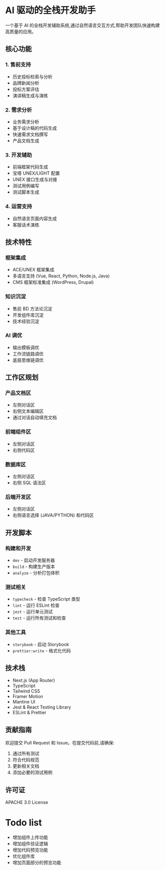 # AI 驱动的全栈开发助手

一个基于 AI 的全栈开发辅助系统,通过自然语言交互方式,帮助开发团队快速构建高质量的应用。

## 核心功能

### 1. 售前支持

- 历史投标检索与分析
- 品牌新闻分析
- 投标方案评估
- 演讲稿生成与演练

### 2. 需求分析

- 业务需求分析
- 基于设计稿的代码生成
- 快速需求文档撰写
- 产品文档生成

### 3. 开发辅助

- 前端框架代码生成
- 宝塔 UNEX/LIGHT 配置
- UNEX 接口生成与对接
- 测试用例编写
- 测试脚本生成

### 4. 运营支持

- 自然语言页面内容生成
- 客服话术演练

## 技术特性

### 框架集成

- ACE/UNEX 框架集成
- 多语言支持 (Vue, React, Python, Node.js, Java)
- CMS 框架标准集成 (WordPress, Drupal)

### 知识沉淀

- 售前 BD 方法论沉淀
- 开发组件库沉淀
- 技术经验沉淀

### AI 调优

- 输出模板调优
- 工作流链路调优
- 底层思维链调优

## 工作区规划

### 产品文档区

- 左侧对话区
- 右侧文本编辑区
- 通过对话自动填充文档

### 前端组件区

- 左侧对话区
- 右侧代码区

### 数据库区

- 左侧对话区
- 右侧 SQL 语法区

### 后端开发区

- 左侧对话区
- 右侧语言选择 (JAVA/PYTHON) 和代码区

## 开发脚本

### 构建和开发

- `dev` - 启动开发服务器
- `build` - 构建生产版本
- `analyze` - 分析打包体积

### 测试相关

- `typecheck` - 检查 TypeScript 类型
- `lint` - 运行 ESLint 检查
- `jest` - 运行单元测试
- `test` - 运行所有测试和检查

### 其他工具

- `storybook` - 启动 Storybook
- `prettier:write` - 格式化代码

## 技术栈

- Next.js (App Router)
- TypeScript
- Tailwind CSS
- Framer Motion
- Mantine UI
- Jest & React Testing Library
- ESLint & Prettier

## 贡献指南

欢迎提交 Pull Request 和 Issue。在提交代码前,请确保:

1. 通过所有测试
2. 符合代码规范
3. 更新相关文档
4. 添加必要的测试用例

## 许可证

APACHE 3.0 License

# Todo list

- 增加组件上传功能
- 增加组件验证逻辑
- 增加代码预览功能
- 优化组件库
- 增加页面部分的预览功能
